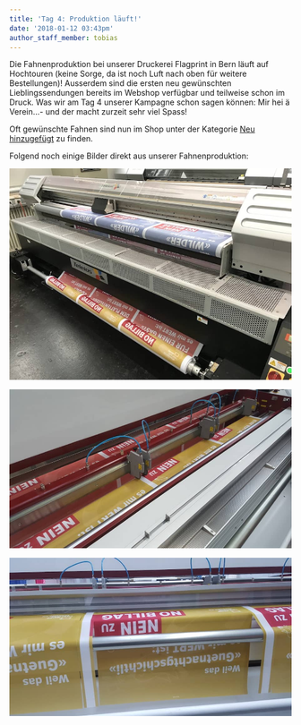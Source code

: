 ```yaml
---
title: 'Tag 4: Produktion läuft!'
date: '2018-01-12 03:43pm'
author_staff_member: tobias
---
```

Die Fahnenproduktion bei unserer Druckerei Flagprint in Bern läuft auf Hochtouren (keine Sorge, da ist noch Luft nach oben für weitere Bestellungen)! Ausserdem sind die ersten neu gewünschten Lieblingssendungen bereits im Webshop verfügbar und teilweise schon im Druck. Was wir am Tag 4 unserer Kampagne schon sagen können: Mir hei ä Verein...- und der macht zurzeit sehr viel Spass!

Oft gewünschte Fahnen sind nun im Shop unter der Kategorie [Neu hinzugefügt](https://fahne.meinelieblingssendung.ch/collections/neu-hinzugefugt) zu finden.

Folgend noch einige Bilder direkt aus unserer Fahnenproduktion:

![null](/images/IMG_0308.jpg)

![null](/images/20180112_152150.jpg)

![null](/images/20180112_152236.jpg)
